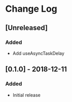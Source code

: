 # Change Log

## [Unreleased]
### Added
- Add useAsyncTaskDelay

## [0.1.0] - 2018-12-11
### Added
- Initial release
